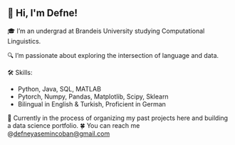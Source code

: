 ## 💫 Hi, I'm Defne!

🎓 I’m an undergrad at Brandeis University studying Computational Linguistics.

🔍 I’m passionate about exploring the intersection of language and data.

<!--
🚀 Current Projects:
- 🍲 **Cookbook Project:** Creating a comprehensive gourmet cookbook from a large dataset of recipes.
- 💻 **Concurrent Unix Shell in Java:** Implementing a concurrent shell using threads for my class project.
-->
🛠️ Skills:
- Python, Java, SQL, MATLAB
- Pytorch, Numpy, Pandas, Matplotlib, Scipy, Sklearn
- Bilingual in English & Turkish, Proficient in German

🌱 Currently in the process of organizing my past projects here and building a data science portfolio. 
🍀 You can reach me @defneyasemincoban@gmail.com

